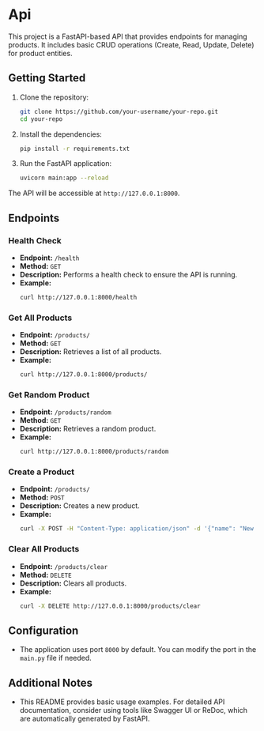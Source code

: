 # Api

This project is a FastAPI-based API that provides endpoints for managing products. It includes basic CRUD operations (Create, Read, Update, Delete) for product entities.

## Getting Started

1. Clone the repository:

   ```bash
   git clone https://github.com/your-username/your-repo.git
   cd your-repo
   ```

2. Install the dependencies:

   ```bash
   pip install -r requirements.txt
   ```

3. Run the FastAPI application:

   ```bash
   uvicorn main:app --reload
   ```

The API will be accessible at `http://127.0.0.1:8000`.

## Endpoints

### Health Check

- **Endpoint:** `/health`
- **Method:** `GET`
- **Description:** Performs a health check to ensure the API is running.
- **Example:**
  ```bash
  curl http://127.0.0.1:8000/health
  ```

### Get All Products

- **Endpoint:** `/products/`
- **Method:** `GET`
- **Description:** Retrieves a list of all products.
- **Example:**
  ```bash
  curl http://127.0.0.1:8000/products/
  ```

### Get Random Product

- **Endpoint:** `/products/random`
- **Method:** `GET`
- **Description:** Retrieves a random product.
- **Example:**
  ```bash
  curl http://127.0.0.1:8000/products/random
  ```

### Create a Product

- **Endpoint:** `/products/`
- **Method:** `POST`
- **Description:** Creates a new product.
- **Example:**
  ```bash
  curl -X POST -H "Content-Type: application/json" -d '{"name": "New Product", "price": 123.45}' http://127.0.0.1:8000/products/
  ```

### Clear All Products

- **Endpoint:** `/products/clear`
- **Method:** `DELETE`
- **Description:** Clears all products.
- **Example:**
  ```bash
  curl -X DELETE http://127.0.0.1:8000/products/clear
  ```

## Configuration

- The application uses port `8000` by default. You can modify the port in the `main.py` file if needed.

## Additional Notes

- This README provides basic usage examples. For detailed API documentation, consider using tools like Swagger UI or ReDoc, which are automatically generated by FastAPI.

```


